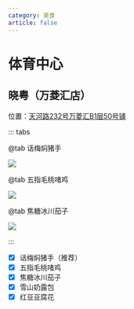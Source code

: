 ```yaml
---
category: 美食
article: false
---
```


# 体育中心

## 晓粤（万菱汇店）

<span class="icon iconfont icon-locate"></span> 位置：<a href="https://ditu.amap.com/place/B0GKTSO2ZH" target="_blank">天河路232号万菱汇B1层50号铺</a>

::: tabs

@tab 话梅焖猪手

![](https://img.sherry4869.com/blog/life/food/guangzhou/th/tyzx/xy/img.jpg)

@tab 五指毛桃啫鸡

![](https://img.sherry4869.com/blog/life/food/guangzhou/th/tyzx/xy/img_2.jpg)

@tab 焦糖冰川茄子

![](https://img.sherry4869.com/blog/life/food/guangzhou/th/tyzx/xy/img_3.jpg)

:::

- [x] 话梅焖猪手（推荐）
- [x] 五指毛桃啫鸡
- [x] 焦糖冰川茄子
- [x] 雪山奶露包
- [x] 红豆豆腐花